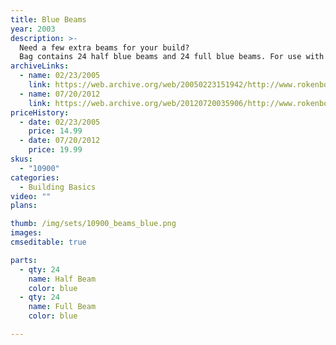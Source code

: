```yaml
---
title: Blue Beams
year: 2003
description: >-
  Need a few extra beams for your build?
  Bag contains 24 half blue beams and 24 full blue beams. For use with any Rokenbok build. 48 piece total.
archiveLinks:
  - name: 02/23/2005
    link: https://web.archive.org/web/20050223151942/http://www.rokenbok.com/catalog/pd_bb_10900.html
  - name: 07/20/2012
    link: https://web.archive.org/web/20120720035906/http://www.rokenbok.com/estore/construction/beam-set-blue
priceHistory:
  - date: 02/23/2005
    price: 14.99
  - date: 07/20/2012
    price: 19.99
skus:
  - "10900"
categories: 
  - Building Basics
video: ""
plans:

thumb: /img/sets/10900_beams_blue.png
images:
cmseditable: true

parts:
  - qty: 24
    name: Half Beam
    color: blue
  - qty: 24
    name: Full Beam
    color: blue

---
```

